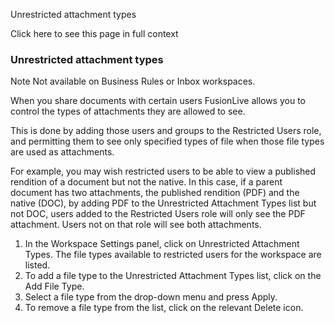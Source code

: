 Unrestricted attachment types

Click here to see this page in full context

###  Unrestricted attachment types

Note  Not available on Business Rules or Inbox workspaces.

When you share documents with certain users FusionLive allows you to control
the types of attachments they are allowed to see.

This is done by adding those users and groups to the Restricted Users role,
and permitting them to see only specified types of file when those file types
are used as attachments.

For example, you may wish restricted users to be able to view a published
rendition of a document but not the native. In this case, if a parent document
has two attachments, the published rendition (PDF) and the native (DOC), by
adding PDF to the Unrestricted Attachment Types list but not DOC, users added
to the Restricted Users role will only see the PDF attachment. Users not on
that role will see both attachments.

  1. In the Workspace Settings panel, click on Unrestricted Attachment Types. The file types available to restricted users for the workspace are listed. 
  2. To add a file type to the Unrestricted Attachment Types list, click on the Add File Type. 
  3. Select a file type from the drop-down menu and press Apply. 
  4. To remove a file type from the list, click on the relevant Delete icon. 

